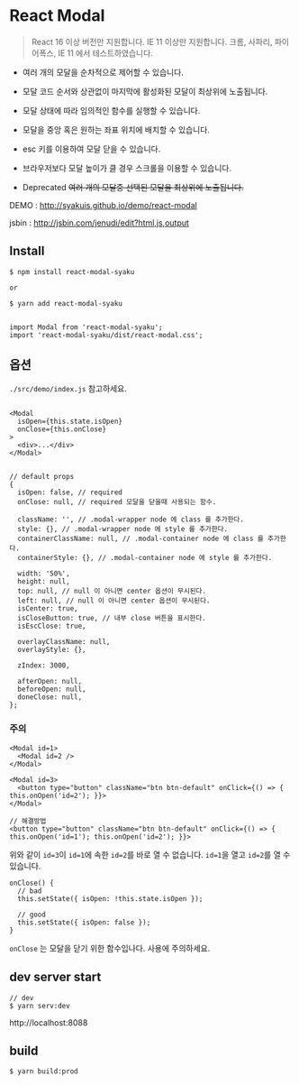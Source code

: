 # React Modal

> React 16 이상 버전만 지원합니다.  IE 11 이상만 지원합니다. 크롬, 사파리, 파이어폭스, IE 11 에서 테스트하였습니다.

- 여러 개의 모달을 순차적으로 제어할 수 있습니다.
- 모달 코드 순서와 상관없이 마지막에 활성화된 모달이 최상위에 노출됩니다.
- 모달 상태에 따라 임의적인 함수를 실행할 수 있습니다.
- 모달을 중앙 혹은 원하는 좌표 위치에 배치할 수 있습니다.
- esc 키를 이용하여 모달 닫을 수 있습니다.
- 브라우저보다 모달 높이가 클 경우 스크롤을 이용할 수 있습니다.

- Deprecated ~~여러 개의 모달중 선택된 모달을 최상위에 노출됩니다.~~

DEMO : http://syakuis.github.io/demo/react-modal

jsbin : http://jsbin.com/jenudi/edit?html,js,output

## Install

```
$ npm install react-modal-syaku

or

$ yarn add react-modal-syaku


import Modal from 'react-modal-syaku';
import 'react-modal-syaku/dist/react-modal.css';
```

## 옵션

`./src/demo/index.js` 참고하세요.

```

<Modal
  isOpen={this.state.isOpen}
  onClose={this.onClose}
>
  <div>...</div>
</Modal>


// default props
{
  isOpen: false, // required
  onClose: null, // required 모달을 닫을때 사용되는 함수.

  className: '', // .modal-wrapper node 에 class 를 추가한다.
  style: {}, // .modal-wrapper node 에 style 를 추가한다.
  containerClassName: null, // .modal-container node 에 class 를 추가한다.
  containerStyle: {}, // .modal-container node 에 style 를 추가한다.

  width: '50%',
  height: null,
  top: null, // null 이 아니면 center 옵션이 무시된다.
  left: null, // null 이 아니면 center 옵션이 무시된다.
  isCenter: true,
  isCloseButton: true, // 내부 close 버튼을 표시한다.
  isEscClose: true,

  overlayClassName: null,
  overlayStyle: {},

  zIndex: 3000,

  afterOpen: null,
  beforeOpen: null,
  doneClose: null,
};
```

### 주의

```
<Modal id=1>
  <Modal id=2 />
</Modal>

<Modal id=3>
  <button type="button" className="btn btn-default" onClick={() => { this.onOpen('id=2'); }}>
</Modal>

// 해결방법
<button type="button" className="btn btn-default" onClick={() => { this.onOpen('id=1'); this.onOpen('id=2'); }}>
```

위와 같이 `id=3`이 `id=1`에 속한 `id=2`를 바로 열 수 없습니다. `id=1`을 열고 `id=2`를 열 수 있습니다.

```
onClose() {
  // bad
  this.setState({ isOpen: !this.state.isOpen });

  // good
  this.setState({ isOpen: false });
}
```

`onClose` 는 모달을 닫기 위한 함수입나다. 사용에 주의하세요.

## dev server start

```
// dev
$ yarn serv:dev

```

http://localhost:8088

## build

```
$ yarn build:prod
```

